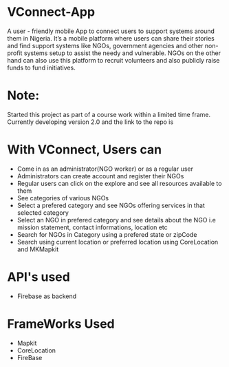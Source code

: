 # VConnect-App
 A user - friendly mobile App to connect users to support systems around them in Nigeria.  It’s a mobile platform where users can share their stories and find support systems like NGOs, government agencies and other non-profit systems setup to assist the needy and vulnerable. NGOs on the other hand can also use this platform to recruit volunteers and also publicly raise funds to fund initiatives. 
 
 # Note:
 Started this project as part of a course work within a limited time frame. Currently developing version 2.0 and the link to the repo is 


# With VConnect, Users can
 - Come in as an administrator(NGO worker) or as a regular user
 - Administrators can create account and register their NGOs
 - Regular users can click on the explore and see all resources available to them
 - See categories of various NGOs
 - Select a prefered category and see NGOs offering services in that selected category
 - Select an NGO in prefered category and see details about the NGO i.e mission statement, contact informations, location etc
 - Search for NGOs in Category using a prefered state or zipCode
 - Search using current location or preferred location using CoreLocation and MKMapkit

 
# API's used
- Firebase as backend

# FrameWorks Used
- Mapkit
- CoreLocation
- FireBase
